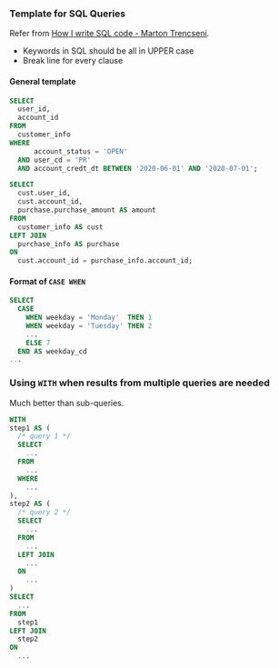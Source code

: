 ### Template for SQL Queries

Refer from [How I write SQL code - Marton Trencseni](http://bytepawn.com/how-i-write-sql-code.html?utm_source=wechat_session&utm_medium=social&utm_oi=793431379202441216).

- Keywords in SQL should be all in UPPER case
- Break line for every clause

#### General template

```sql
SELECT
  user_id,
  account_id
FROM 
  customer_info
WHERE
      account_status = 'OPEN'
  AND user_cd = 'PR'
  AND account_credt_dt BETWEEN '2020-06-01' AND '2020-07-01';
```


```sql
SELECT
  cust.user_id,
  cust.account_id,
  purchase.purchase_amount AS amount
FROM 
  customer_info AS cust
LEFT JOIN
  purchase_info AS purchase
ON
  cust.account_id = purchase_info.account_id;
```

#### Format of `CASE WHEN`

```sql
SELECT
  CASE 
    WHEN weekday = 'Monday'  THEN 1
    WHEN weekday = 'Tuesday' THEN 2
    ...
    ELSE 7
  END AS weekday_cd
...
```

### Using `WITH` when results from multiple queries are needed

Much better than sub-queries.

```sql
WITH 
step1 AS (
  /* query 1 */
  SELECT
    ...
  FROM
    ...
  WHERE
    ...
),
step2 AS (
  /* query 2 */
  SELECT
    ...
  FROM
    ...
  LEFT JOIN
    ...
  ON
    ...
)
SELECT
  ...
FROM
  step1
LEFT JOIN 
  step2
ON
  ...
```
